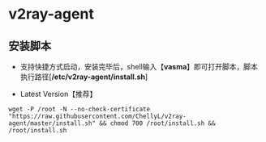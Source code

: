 # v2ray-agent


## 安装脚本

- 支持快捷方式启动，安装完毕后，shell输入【**vasma**】即可打开脚本，脚本执行路径[**/etc/v2ray-agent/install.sh**]

- Latest Version【推荐】

```
wget -P /root -N --no-check-certificate "https://raw.githubusercontent.com/ChellyL/v2ray-agent/master/install.sh" && chmod 700 /root/install.sh && /root/install.sh
```



